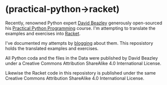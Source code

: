 # (practical-python->racket)

Recently, renowned Python expert [David Beazley](http://www.dabeaz.com) generously open-sourced his [Practical Python Programming](https://dabeaz-course.github.io/practical-python/) course. I'm attempting to translate the examples and exercises into [Racket](https://racket-lang.org).

I've documented my attempts by [blogging](https://peterwawood.blogspot.com) about them. This reposistory holds the translated examples and exercises.

All Python coda and the files in the Data were published by David Beazley under a Creative Commons Attribution ShareAlike 4.0 International License.

Likewise the Racket code in this reposistory is published under the same Creative Commons Attribution ShareAlike 4.0 International License.

